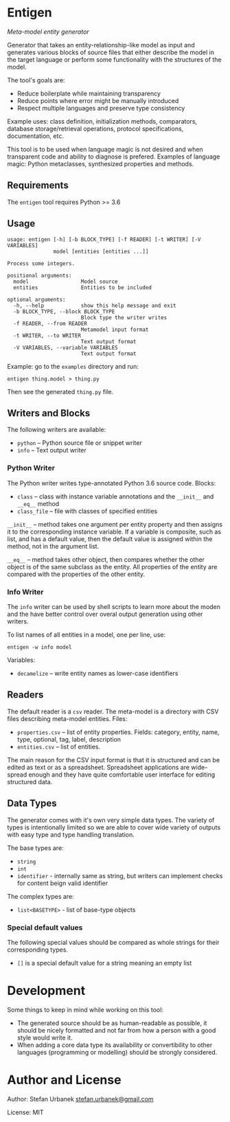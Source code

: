 # Entigen

_Meta-model entity generator_

Generator that takes an entity-relationship-like model as input and generates
various blocks of source files that either describe the model in the target
language or perform some functionality with the structures of the model.

The tool's goals are:

* Reduce boilerplate while maintaining transparency
* Reduce points where error might be manually introduced
* Respect multiple languages and preserve type consistency

Example uses: class definition, initialization methods, comparators, database
storage/retrieval operations, protocol specifications, documentation, etc.

This tool is to be used when language magic is not desired and when transparent
code and ability to diagnose is prefered. Examples of language magic: Python
metaclasses, synthesized properties and methods.


## Requirements

The `entigen` tool requires Python >= 3.6


## Usage

	usage: entigen [-h] [-b BLOCK_TYPE] [-f READER] [-t WRITER] [-V VARIABLES]
				   model [entities [entities ...]]

	Process some integers.

	positional arguments:
	  model                 Model source
	  entities              Entities to be included

	optional arguments:
	  -h, --help            show this help message and exit
	  -b BLOCK_TYPE, --block BLOCK_TYPE
							Block type the writer writes
	  -f READER, --from READER
							Metamodel input format
	  -t WRITER, --to WRITER
							Text output format
	  -V VARIABLES, --variable VARIABLES
							Text output format


Example: go to the `examples` directory and run:

    entigen thing.model > thing.py

Then see the generated `thing.py` file.

## Writers and Blocks

The following writers are available:

* `python` – Python source file or snippet writer
* `info` – Text output writer


### Python Writer

The Python writer writes type-annotated Python 3.6 source code. Blocks:

* `class` – class with instance variable annotations and the
  `__init__` and `__eq__` method
* `class_file` – file with classes of specified entities

`__init__` – method takes one argument per entity property and then assigns
it to the corresponding instance variable. If a variable is composite, such as
list, and has a default value, then the default value is assigned within the
method, not in the argument list.

`__eq__` – method takes other object, then compares whether the other object is
of the same subclass as the entity. All properties of the entity are compared
with the properties of the other entity.


### Info Writer

The `info` writer can be used by shell scripts to learn more about the moden
and the have better control over overal output generation using other writers.

To list names of all entities in a model, one per line, use:

    entigen -w info model

Variables:

* `decamelize` – write entity names as lower-case identifiers


## Readers

The default reader is a `csv` reader. The meta-model is a directory with CSV
files describing meta-model entities. Files:

* `properties.csv` – list of entity properties. Fields: category, entity, name,
  type, optional, tag, label, description
* `entities.csv` – list of entities.

The main reason for the CSV input format is that it is structured and can be
edited as text or as a spreadsheet. Spreadsheet applications are wide-spread
enough and they have quite comfortable user interface for editing structured
data.


## Data Types

The generator comes with it's own very simple data types. The variety of types
is intentionally limited so we are able to cover wide variety of outputs with
easy type and type handling translation.

The base types are:

* `string`
* `int`
* `identifier` - internally same as string, but writers can implement checks
    for content beign valid identifier

The complex types are:

* `list<BASETYPE>` - list of base-type objects


### Special default values

The following special values should be compared as whole strings for their
corresponding types.

* `[]` is a special default value for a string meaning an empty list


# Development

Some things to keep in mind while working on this tool:

* The generated source should be as human-readable as possible, it should be
    nicely formatted and not far from how a person with a good style would
    write it.
* When adding a core data type its availability or convertibility to other
    languages (programming or modelling) should be strongly considered.

# Author and License

Author: Stefan Urbanek stefan.urbanek@gmail.com

License: MIT
